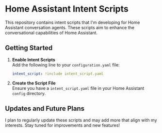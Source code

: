 # Home Assistant Intent Scripts

This repository contains intent scripts that I'm developing for Home Assistant conversation agents. These scripts aim to enhance the conversational capabilities of Home Assistant.

## Getting Started

1. **Enable Intent Scripts**  
   Add the following line to your `configuration.yaml` file:
   ```yaml
   intent_script: !include intent_script.yaml
   ```

2. **Create the Script File**  
   Ensure you have a `intent_script.yaml` file in your Home Assistant `config` directory.

## Updates and Future Plans

I plan to regularly update these scripts and may add more that align with my interests. Stay tuned for improvements and new features!
